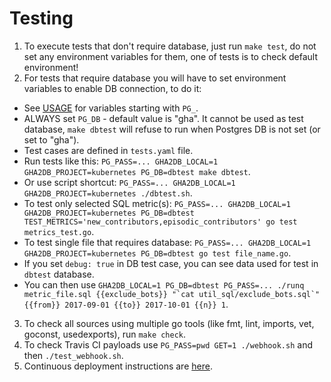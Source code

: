 # Testing
1. To execute tests that don't require database, just run `make test`, do not set any environment variables for them, one of tests is to check default environment!
2. For tests that require database you will have to set environment variables to enable DB connection, to do it:
- See [USAGE](https://github.com/cncf/devstats/blob/master/USAGE.md) for variables starting with `PG_`.
- ALWAYS set `PG_DB` - default value is "gha". It cannot be used as test database, `make dbtest` will refuse to run when Postgres DB is not set (or set to "gha").
- Test cases are defined in `tests.yaml` file.
- Run tests like this: `PG_PASS=... GHA2DB_LOCAL=1 GHA2DB_PROJECT=kubernetes PG_DB=dbtest make dbtest`.
- Or use script shortcut: `PG_PASS=... GHA2DB_LOCAL=1 GHA2DB_PROJECT=kubernetes ./dbtest.sh`.
- To test only selected SQL metric(s): `PG_PASS=... GHA2DB_LOCAL=1 GHA2DB_PROJECT=kubernetes PG_DB=dbtest TEST_METRICS='new_contributors,episodic_contributors' go test metrics_test.go`.
- To test single file that requires database: `PG_PASS=... GHA2DB_LOCAL=1 GHA2DB_PROJECT=kubernetes PG_DB=dbtest go test file_name.go`.
- If you set `debug: true` in DB test case, you can see data used for test in `dbtest` database.
- You can then use `` GHA2DB_LOCAL=1 PG_DB=dbtest PG_PASS=... ./runq metric_file.sql {{exclude_bots}} "`cat util_sql/exclude_bots.sql`" {{from}} 2017-09-01 {{to}} 2017-10-01 {{n}} 1 ``.
3. To check all sources using multiple go tools (like fmt, lint, imports, vet, goconst, usedexports), run `make check`.
4. To check Travis CI payloads use `PG_PASS=pwd GET=1 ./webhook.sh` and then `./test_webhook.sh`.
5. Continuous deployment instructions are [here](https://github.com/cncf/devstats/blob/master/CONTINUOUS_DEPLOYMENT.md).
